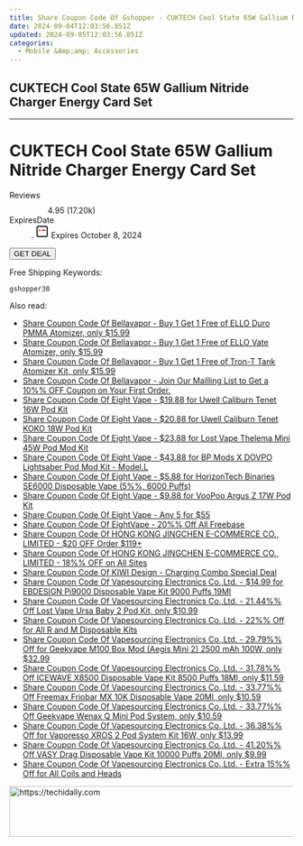 ```yaml
---
title: Share Coupon Code Of Gshopper - CUKTECH Cool State 65W Gallium Nitride Charger Energy Card Set
date: 2024-09-04T12:03:56.851Z
updated: 2024-09-05T12:03:56.851Z
categories:
  - Mobile &Amp;amp; Accessories
---
```


## CUKTECH Cool State 65W Gallium Nitride Charger Energy Card Set

<hr>
<main class="px-4 py-6 sm:p-6 md:px-8 md:py-10">
  <div class="mx-auto grid max-w-4xl grid-cols-1 lg:max-w-5xl lg:grid-cols-2 lg:gap-x-20">
    <div class="relative col-start-1 row-start-1 flex flex-col-reverse rounded-lg bg-gradient-to-t from-black/75 via-black/0 p-3 sm:row-start-2 sm:bg-none sm:p-0 lg:row-start-1">
      <h1 class="mt-1 text-lg font-semibold text-white sm:text-slate-900 md:text-2xl dark:sm:text-white">CUKTECH Cool State 65W Gallium Nitride Charger Energy Card Set</h1>
    </div>
        <dl class="row-start-2 mt-4 flex items-center text-xs font-medium sm:row-start-3 sm:mt-1 md:mt-2.5 lg:row-start-2">
      <dt class="sr-only">Reviews</dt>
      <dd class="flex items-center text-indigo-600 dark:text-indigo-400">
        <svg width="24" height="24" fill="none" aria-hidden="true" class="mr-1 stroke-current dark:stroke-indigo-500">
          <path d="m12 5 2 5h5l-4 4 2.103 5L12 16l-5.103 3L9 14l-4-4h5l2-5Z" stroke-width="2" stroke-linecap="round" stroke-linejoin="round" />
        </svg>
        <span>4.95 <span class="font-normal text-slate-400">(17.20k)</span></span>
      </dd>
      <dt class="sr-only">ExpiresDate</dt>
      <dd class="flex items-center">
        <svg width="2" height="2" aria-hidden="true" fill="currentColor" class="mx-3 text-slate-300">
          <circle cx="1" cy="1" r="1" />
        </svg>
        <svg width="24" height="24" viewBox="0 0 24 24" fill="none" stroke="currentColor" stroke-width="2">
          <rect x="3" y="3" width="18" height="18" rx="2" fill="#fff" />
          <path d="M6 10L18 10" stroke="red" stroke-width="2" fill="none" />
          <path d="M10 6L10 18" stroke="#fff" stroke-width="2" fill="none" />
        </svg>
        Expires October 8, 2024      </dd>
    </dl>
    <div class="col-start-1 row-start-3 mt-4 self-center sm:col-start-2 sm:row-span-2 sm:row-start-2 sm:mt-0 lg:col-start-1 lg:row-start-3 lg:row-end-4 lg:mt-6">
      <button type="button" onClick="javascript:window.open(decodeURIComponent('https%3A%2F%2Fwww.shareasale.com%2Fu.cfm%3Fd%3D1118133%26m%3D97331%26u%3D4338022'), '_blank');void(0);" class="rounded-lg bg-red-600 px-3 py-2 text-sm font-medium leading-6 text-white">GET DEAL</button>
    </div>
    <p class="col-start-1 mt-4 text-sm leading-6 sm:col-span-2 lg:col-span-1 lg:row-start-4 lg:mt-6 dark:text-slate-400">Free Shipping Keywords: </p>
    <p class="mt-4">
      <code class="bg-purple-900 p-4 text-sm font-bold tracking-widest text-white">gshopper30</code>
    </p>
  </div>
</main>
<span class="atpl-alsoreadstyle">Also read:</span>
<div><ul>
<li><a href="https://coupons.techidaily.com/coupon-1094142-share-122475-sale/"><u>Share Coupon Code Of Bellavapor - Buy 1 Get 1 Free of ELLO Duro PMMA Atomizer, only $15.99</u></a></li>
<li><a href="https://coupons.techidaily.com/coupon-1094144-share-122475-sale/"><u>Share Coupon Code Of Bellavapor - Buy 1 Get 1 Free of ELLO Vate Atomizer, only $15.99</u></a></li>
<li><a href="https://coupons.techidaily.com/coupon-1094141-share-122475-sale/"><u>Share Coupon Code Of Bellavapor - Buy 1 Get 1 Free of Tron-T Tank Atomizer Kit, only $15.99</u></a></li>
<li><a href="https://coupons.techidaily.com/coupon-1097387-share-122475-sale/"><u>Share Coupon Code Of Bellavapor - Join Our Mailling List to Get a 10%% OFF Coupon on Your First Order.</u></a></li>
<li><a href="https://coupons.techidaily.com/coupon-1094238-share-59344-sale/"><u>Share Coupon Code Of Eight Vape - $19.88 for Uwell Caliburn Tenet 16W Pod Kit</u></a></li>
<li><a href="https://coupons.techidaily.com/coupon-1094236-share-59344-sale/"><u>Share Coupon Code Of Eight Vape - $20.88 for Uwell Caliburn Tenet KOKO 18W Pod Kit</u></a></li>
<li><a href="https://coupons.techidaily.com/coupon-1094240-share-59344-sale/"><u>Share Coupon Code Of Eight Vape - $23.88 for Lost Vape Thelema Mini 45W Pod Mod Kit</u></a></li>
<li><a href="https://coupons.techidaily.com/coupon-1094241-share-59344-sale/"><u>Share Coupon Code Of Eight Vape - $43.88 for BP Mods X DOVPO Lightsaber Pod Mod Kit - Model.L</u></a></li>
<li><a href="https://coupons.techidaily.com/coupon-1081266-share-59344-sale/"><u>Share Coupon Code Of Eight Vape - $5.88 for HorizonTech Binaries SE6000 Disposable Vape (5%%, 6000 Puffs)</u></a></li>
<li><a href="https://coupons.techidaily.com/coupon-1094242-share-59344-sale/"><u>Share Coupon Code Of Eight Vape - $9.88 for VooPoo Argus Z 17W Pod Kit</u></a></li>
<li><a href="https://coupons.techidaily.com/coupon-1094259-share-59344-sale/"><u>Share Coupon Code Of Eight Vape - Any 5 for $55</u></a></li>
<li><a href="https://coupons.techidaily.com/coupon-1094248-share-59344-sale/"><u>Share Coupon Code Of EightVape - 20%% Off All Freebase</u></a></li>
<li><a href="https://coupons.techidaily.com/coupon-1094839-share-136981-sale/"><u>Share Coupon Code Of HONG KONG JINGCHEN E-COMMERCE CO., LIMITED - $20 OFF Order $119+</u></a></li>
<li><a href="https://coupons.techidaily.com/coupon-1094835-share-136981-sale/"><u>Share Coupon Code Of HONG KONG JINGCHEN E-COMMERCE CO., LIMITED - 18%% OFF on All Sites</u></a></li>
<li><a href="https://coupons.techidaily.com/coupon-1094181-share-152712-sale/"><u>Share Coupon Code Of KIWI Design - Charging Combo Special Deal</u></a></li>
<li><a href="https://coupons.techidaily.com/coupon-1061237-share-90958-sale/"><u>Share Coupon Code Of Vapesourcing Electronics Co.,Ltd. - $14.99 for EBDESIGN Pi9000 Disposable Vape Kit 9000 Puffs 19Ml</u></a></li>
<li><a href="https://coupons.techidaily.com/coupon-1075021-share-90958-sale/"><u>Share Coupon Code Of Vapesourcing Electronics Co.,Ltd. - 21.44%% Off Lost Vape Ursa Baby 2 Pod Kit, only $10.99</u></a></li>
<li><a href="https://coupons.techidaily.com/coupon-1094871-share-90958-sale/"><u>Share Coupon Code Of Vapesourcing Electronics Co.,Ltd. - 22%% Off for All R and M Disposable Kits</u></a></li>
<li><a href="https://coupons.techidaily.com/coupon-829869-share-90958-sale/"><u>Share Coupon Code Of Vapesourcing Electronics Co.,Ltd. - 29.79%% Off for Geekvape M100 Box Mod (Aegis Mini 2) 2500 mAh 100W, only $32.99</u></a></li>
<li><a href="https://coupons.techidaily.com/coupon-1060473-share-90958-sale/"><u>Share Coupon Code Of Vapesourcing Electronics Co.,Ltd. - 31.78%% Off ICEWAVE X8500 Disposable Vape Kit 8500 Puffs 18Ml, only $11.59</u></a></li>
<li><a href="https://coupons.techidaily.com/coupon-1079075-share-90958-sale/"><u>Share Coupon Code Of Vapesourcing Electronics Co.,Ltd. - 33.77%% Off Freemax Friobar MX 10K Disposable Vape 20Ml, only $10.59</u></a></li>
<li><a href="https://coupons.techidaily.com/coupon-1067304-share-90958-sale/"><u>Share Coupon Code Of Vapesourcing Electronics Co.,Ltd. - 33.77%% Off Geekvape Wenax Q Mini Pod System, only $10.59</u></a></li>
<li><a href="https://coupons.techidaily.com/coupon-829200-share-90958-sale/"><u>Share Coupon Code Of Vapesourcing Electronics Co.,Ltd. - 36.38%% Off for Vaporesso XROS 2 Pod System Kit 16W, only $13.99</u></a></li>
<li><a href="https://coupons.techidaily.com/coupon-1071024-share-90958-sale/"><u>Share Coupon Code Of Vapesourcing Electronics Co.,Ltd. - 41.20%% Off VASY Drag Disposable Vape Kit 10000 Puffs 20Ml, only $9.99</u></a></li>
<li><a href="https://coupons.techidaily.com/coupon-778898-share-90958-sale/"><u>Share Coupon Code Of Vapesourcing Electronics Co.,Ltd. - Extra 15%% Off for All Coils and Heads</u></a></li>
</ul></div>

<ins class="adsbygoogle"
      style="display:block"
      data-ad-client="ca-pub-7571918770474297"
      data-ad-slot="8358498916"
      data-ad-format="auto"
      data-full-width-responsive="true"></ins>
<!-- affiliate ads begin -->
<a href="https://aligracehair.sjv.io/c/5597632/1934292/19272" target="_top" id="1934292">
  <img src="//a.impactradius-go.com/display-ad/19272-1934292" border="0" alt="https://techidaily.com" width="728" height="90"/>
</a>
<img height="0" width="0" src="https://aligracehair.sjv.io/i/5597632/1934292/19272" style="position:absolute;visibility:hidden;" border="0" />
<!-- affiliate ads end -->
